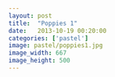 ```yaml
---
layout: post
title:  "Poppies 1"
date:   2013-10-19 00:20:00
categories: ['pastel']
image: pastel/poppies1.jpg
image_width: 667
image_height: 500
---
```


